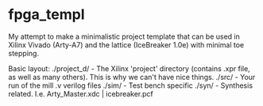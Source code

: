 # fpga_templ

My attempt to make a minimalistic project template that can be used in Xilinx Vivado (Arty-A7) and the lattice (IceBreaker 1.0e) with minimal toe stepping.

Basic layout:
./project_d/ - The Xilinx 'project' directory (contains .xpr file, as well as many others). This is why we can't have nice things.
./src/ - Your run of the mill .v verilog files
./sim/  - Test bench specific
./syn/ -  Synthesis related. I.e. Arty_Master.xdc | icebreaker.pcf
